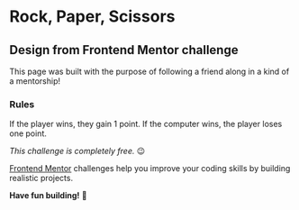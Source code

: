 # Rock, Paper, Scissors

## Design from Frontend Mentor challenge

This page was built with the purpose of following a friend along in a kind of a mentorship!

### Rules

If the player wins, they gain 1 point. If the computer wins, the player loses one point.

_This challenge is completely free._ :wink:

[Frontend Mentor](https://www.frontendmentor.io) challenges help you improve your coding skills by building realistic projects.

**Have fun building!** 🚀
